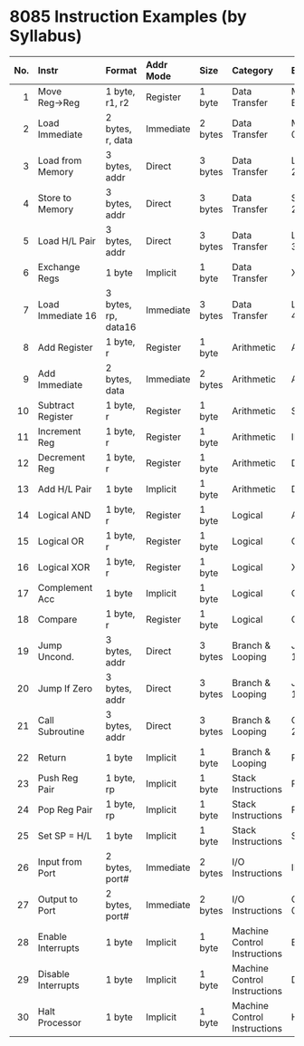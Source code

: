 # 8085 Instruction Examples (by Syllabus)

| No. | Instr             | Format               | Addr Mode   | Size     | Category                   | Example      |
|----:|:------------------|:---------------------|:------------|:---------|:---------------------------|:-------------|
| 1   | Move Reg→Reg      | 1 byte, r1, r2       | Register    | 1 byte   | Data Transfer              | MOV A, B     |
| 2   | Load Immediate    | 2 bytes, r, data     | Immediate   | 2 bytes  | Data Transfer              | MVI B, 0Ah   |
| 3   | Load from Memory  | 3 bytes, addr        | Direct      | 3 bytes  | Data Transfer              | LDA 2500H    |
| 4   | Store to Memory   | 3 bytes, addr        | Direct      | 3 bytes  | Data Transfer              | STA 2500H    |
| 5   | Load H/L Pair     | 3 bytes, addr        | Direct      | 3 bytes  | Data Transfer              | LHLD 3000H   |
| 6   | Exchange Regs     | 1 byte               | Implicit    | 1 byte   | Data Transfer              | XCHG         |
| 7   | Load Immediate 16 | 3 bytes, rp, data16  | Immediate   | 3 bytes  | Data Transfer              | LXI H, 4000H |
| 8   | Add Register      | 1 byte, r            | Register    | 1 byte   | Arithmetic                 | ADD C        |
| 9   | Add Immediate      | 2 bytes, data       | Immediate   | 2 bytes  | Arithmetic                 | ADI 07H      |
| 10  | Subtract Register | 1 byte, r            | Register    | 1 byte   | Arithmetic                 | SUB D        |
| 11  | Increment Reg     | 1 byte, r            | Register    | 1 byte   | Arithmetic                 | INR E        |
| 12  | Decrement Reg     | 1 byte, r            | Register    | 1 byte   | Arithmetic                 | DCR B        |
| 13  | Add H/L Pair      | 1 byte               | Implicit    | 1 byte   | Arithmetic                 | DAD B        |
| 14  | Logical AND       | 1 byte, r            | Register    | 1 byte   | Logical                     | ANA A        |
| 15  | Logical OR        | 1 byte, r            | Register    | 1 byte   | Logical                     | ORA C        |
| 16  | Logical XOR       | 1 byte, r            | Register    | 1 byte   | Logical                     | XRA D        |
| 17  | Complement Acc    | 1 byte               | Implicit    | 1 byte   | Logical                     | CMA          |
| 18  | Compare           | 1 byte, r            | Register    | 1 byte   | Logical                     | CMP E        |
| 19  | Jump Uncond.      | 3 bytes, addr        | Direct      | 3 bytes  | Branch & Looping            | JMP 1500H    |
| 20  | Jump If Zero      | 3 bytes, addr        | Direct      | 3 bytes  | Branch & Looping            | JZ 1100H     |
| 21  | Call Subroutine   | 3 bytes, addr        | Direct      | 3 bytes  | Branch & Looping            | CALL 2000H   |
| 22  | Return            | 1 byte               | Implicit    | 1 byte   | Branch & Looping            | RET          |
| 23  | Push Reg Pair     | 1 byte, rp           | Implicit    | 1 byte   | Stack Instructions          | PUSH H       |
| 24  | Pop Reg Pair      | 1 byte, rp           | Implicit    | 1 byte   | Stack Instructions          | POP D        |
| 25  | Set SP = H/L      | 1 byte               | Implicit    | 1 byte   | Stack Instructions          | SPHL         |
| 26  | Input from Port   | 2 bytes, port#       | Immediate   | 2 bytes  | I/O Instructions            | IN 05H       |
| 27  | Output to Port    | 2 bytes, port#       | Immediate   | 2 bytes  | I/O Instructions            | OUT 06H      |
| 28  | Enable Interrupts | 1 byte               | Implicit    | 1 byte   | Machine Control Instructions | EI           |
| 29  | Disable Interrupts| 1 byte               | Implicit    | 1 byte   | Machine Control Instructions | DI           |
| 30  | Halt Processor    | 1 byte               | Implicit    | 1 byte   | Machine Control Instructions | HLT          |
